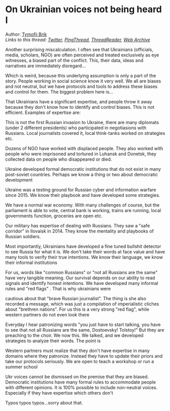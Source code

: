 # On Ukrainian voices not being heard I

Author: [Tymofii Brik](https://twitter.com/brik_t)  
*Links to this thread: [Twitter](https://twitter.com/brik_t/status/1506185499077193731), [PingThread](https://pingthread.com/thread/1506185499077193731), [ThreadReader](https://threadreaderapp.com/thread/1506185499077193731.html), [Web Archive](https://web.archive.org/web/*/https://twitter.com/brik_t/status/1506185499077193731)*

Another surprising miscalculation. I often see that Ukrainians (officials, media, scholars, NGO) are often perceived and treated exclusively as eye witnesses, a biased part of the conflict. This, their data, ideas and narratives are immediately disregard...

Which is weird, because this underlying assumption is only a part of the story. People working in social science know it very well. We all are biases and not neutral, but we have protocols and tools to address these biases and control for them. The biggest problem here is...

That Ukrainians have a significant expertise, and people throw it away because they don't know how to identify and control biases. This is not efficient. Examples of expertise are:

This is not the first Russian invasion to Ukraine, there are many diplomats (under 2 different presidents) who participated in negotiasions with Russians. Local journalists covered it, local think-tanks worked on strategies etc.

Dozens of NGO have worked with displaced people. They also worked with people who were imprisoned and tortured in Luhansk and Donetsk, they collected data on people who disappeared or died.

Ukraine developed formal democratic institutions that do not exist in many post-soviet countries. Perhaps we know a thing or two about democratic development

Ukraine was a testing ground for Russian cyber and information warfare since 2015. We know their playbook and have developed some strategies.

We have a normal war economy. With many challenges of course, but the parliament is able to vote, central bank is working, trains are running, local governments function, groceries are open etc.

Our military has expertise of dealing with Russians. They saw a "safe corridor" in Ilovaisk in 2014. They know the mentality and playbooks of Russian soldiers.

Most importantly, Ukrainians have developed a fine tuned bullshit detector to see Russia for what it is. We don't take their words at face value and have many tools to verify their true intentions. We know their language, we know their informal institutions

For us, words like "common Russians" or "not all Russians are the same" have very tangible meaning. Our survival depends on our ability to read signals and identify honest intentions. We have developed many informal rules and "red flags" . That is why ukrainians were

cautious about that "brave Russian journalist". The thing is she also recorded a message, which was just a compilation of imperialistic cliches about "brethren nations". For us this is a very strong "red flag", while western partners do not even look there

Everyday I hear patronizing words "you just have to start talking, you have to see that not all Russians are the same, Dostoevsky! Tolstoy!" But they are preaching to the choir. We now this. We talked, and we  developed strategies to analyze their words. The point is

Western partners must realize that they don't have expertise in many domains where they patronize. Instead they have to update their priors and take our protocols seriously. We are open to teach a workshop or run a summer school

Ukr voices cannot be dismissed on the premise that they are biased.  Democratic institutions have many formal rules to accommodate people with different opinions. It is 100% possible to include non-neutral voices. Especially if they have expertise which others don't

Typos typos typos...sorry about that.

